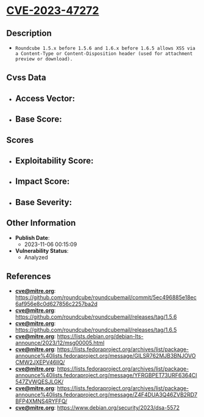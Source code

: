 
# [CVE-2023-47272](https://cve.mitre.org/cgi-bin/cvename.cgi?name=CVE-2023-47272)

## Description

- `Roundcube 1.5.x before 1.5.6 and 1.6.x before 1.6.5 allows XSS via a Content-Type or Content-Disposition header (used for attachment preview or download).`

## Cvss Data

- **Access Vector**:
  - 
- **Base Score**:
  - 

## Scores

- **Exploitability Score**:
  - 
- **Impact Score**:
  - 
- **Base Severity**:
  - 

## Other Information

- **Publish Date**:
  - 2023-11-06 00:15:09
- **Vulnerability Status**:
  - Analyzed

## References

- **cve@mitre.org**: https://github.com/roundcube/roundcubemail/commit/5ec496885e18ec6af956e8c0d627856c2257ba2d
- **cve@mitre.org**: https://github.com/roundcube/roundcubemail/releases/tag/1.5.6
- **cve@mitre.org**: https://github.com/roundcube/roundcubemail/releases/tag/1.6.5
- **cve@mitre.org**: https://lists.debian.org/debian-lts-announce/2023/12/msg00005.html
- **cve@mitre.org**: https://lists.fedoraproject.org/archives/list/package-announce%40lists.fedoraproject.org/message/GILSR762MJB3BNJOVOCMW2JXEPV46IIQ/
- **cve@mitre.org**: https://lists.fedoraproject.org/archives/list/package-announce%40lists.fedoraproject.org/message/YFRGBPET73URF6364CI547ZVWQESJLGK/
- **cve@mitre.org**: https://lists.fedoraproject.org/archives/list/package-announce%40lists.fedoraproject.org/message/Z4F4DUA3Q46ZVB2RD7BFP4XMNS4RYFFQ/
- **cve@mitre.org**: https://www.debian.org/security/2023/dsa-5572
